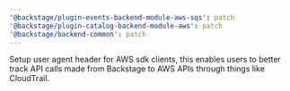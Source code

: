 ```yaml
---
'@backstage/plugin-events-backend-module-aws-sqs': patch
'@backstage/plugin-catalog-backend-module-aws': patch
'@backstage/backend-common': patch
---
```


Setup user agent header for AWS sdk clients, this enables users to better track API calls made from Backstage to AWS APIs through things like CloudTrail.
